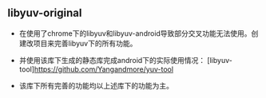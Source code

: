 libyuv-original
---

* 在使用了chrome下的libyuv和libyuv-android导致部分交叉功能无法使用。创建改项目来完善libyuv下的所有功能。

* 并使用该库下生成的静态库完成android下的实际使用情况：
[libyuv-tool]<https://github.com/Yangandmore/yuv-tool>

* 该库下所有完善的功能均以上述库下的功能为主。

